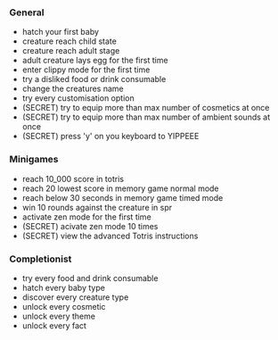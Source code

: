 ### General
- hatch your first baby
- creature reach child state
- creature reach adult stage
- adult creature lays egg for the first time
- enter clippy mode for the first time
- try a disliked food or drink consumable
- change the creatures name
- try every customisation option
- (SECRET) try to equip more than max number of cosmetics at once
- (SECRET) try to equip more than max number of ambient sounds at once
- (SECRET) press 'y' on you keyboard to YIPPEEE

### Minigames
- reach 10_000 score in totris
- reach 20 lowest score in memory game normal mode
- reach below 30 seconds in memory game timed mode
- win 10 rounds against the creature in spr
- activate zen mode for the first time
- (SECRET) acivate zen mode 10 times
- (SECRET) view the advanced Totris instructions

### Completionist
- try every food and drink consumable
- hatch every baby type
- discover every creature type
- unlock every cosmetic
- unlock every theme
- unlock every fact

